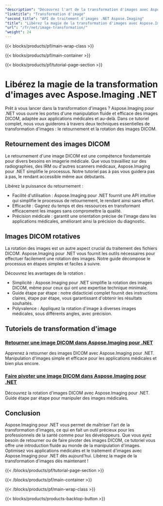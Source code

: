 ```yaml
---
"description": "Découvrez l'art de la transformation d'images avec Aspose.Imaging pour .NET. Apprenez à retourner et faire pivoter facilement des images DICOM pour des applications médicales et bien plus encore."
"linktitle": "Transformation d'image"
"second_title": "API de traitement d'images .NET Aspose.Imaging"
"title": "Libérez la magie de la transformation d'images avec Aspose.Imaging .NET"
"url": "/fr/net/image-transformation/"
"weight": 24
---
```


{{< blocks/products/pf/main-wrap-class >}}

{{< blocks/products/pf/main-container >}}

{{< blocks/products/pf/tutorial-page-section >}}

# Libérez la magie de la transformation d'images avec Aspose.Imaging .NET


Prêt à vous lancer dans la transformation d'images ? Aspose.Imaging pour .NET vous ouvre les portes d'une manipulation fluide et efficace des images DICOM, adaptée aux applications médicales et au-delà. Dans ce tutoriel complet, nous vous guiderons à travers deux techniques essentielles de transformation d'images : le retournement et la rotation des images DICOM. 

## Retournement des images DICOM

Le retournement d'une image DICOM est une compétence fondamentale pour divers besoins en imagerie médicale. Que vous travailliez sur des radiographies, des IRM ou d'autres scanners médicaux, Aspose.Imaging pour .NET simplifie le processus. Notre tutoriel pas à pas vous guidera pas à pas, le rendant accessible même aux débutants.

Libérez la puissance du retournement :
- Facilité d'utilisation : Aspose.Imaging pour .NET fournit une API intuitive qui simplifie le processus de retournement, le rendant ainsi sans effort.
- Efficacité : Gagnez du temps et des ressources en transformant efficacement les images sans compromettre la qualité.
- Précision médicale : garantit une orientation précise de l'image dans les applications médicales, améliorant ainsi la précision du diagnostic.

## Images DICOM rotatives

La rotation des images est un autre aspect crucial du traitement des fichiers DICOM. Aspose.Imaging pour .NET vous fournit les outils nécessaires pour effectuer facilement une rotation des images. Notre guide décompose le processus en étapes simples et faciles à suivre.

Découvrez les avantages de la rotation :
- Simplicité : Aspose.Imaging pour .NET simplifie la rotation des images DICOM, même pour ceux qui ont une expertise technique minimale.
- Guide étape par étape : notre didacticiel complet fournit des instructions claires, étape par étape, vous garantissant d'obtenir les résultats souhaités.
- Polyvalence : Appliquez la rotation d'image à diverses images médicales, sous différents angles, avec précision.

## Tutoriels de transformation d'image
### [Retourner une image DICOM dans Aspose.Imaging pour .NET](./flip-dicom-image/)
Apprenez à retourner des images DICOM avec Aspose.Imaging pour .NET. Manipulation d'images simple et efficace pour les applications médicales et bien plus encore.
### [Faire pivoter une image DICOM dans Aspose.Imaging pour .NET](./rotate-dicom-image/)
Découvrez la rotation d'images DICOM avec Aspose.Imaging pour .NET. Guide étape par étape pour manipuler des images médicales.

## Conclusion

Aspose.Imaging pour .NET vous permet de maîtriser l'art de la transformation d'images, ce qui en fait un outil précieux pour les professionnels de la santé comme pour les développeurs. Que vous ayez besoin de retourner ou de faire pivoter des images DICOM, ce tutoriel vous offre une introduction fluide au monde de la manipulation d'images. Optimisez vos applications médicales et le traitement d'images avec Aspose.Imaging pour .NET dès aujourd'hui. Libérez la magie de la transformation d'images dès maintenant !

{{< /blocks/products/pf/tutorial-page-section >}}

{{< /blocks/products/pf/main-container >}}

{{< /blocks/products/pf/main-wrap-class >}}

{{< blocks/products/products-backtop-button >}}
